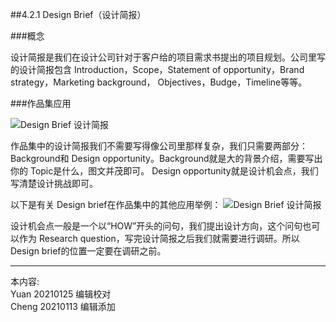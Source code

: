 
##4.2.1 Design Brief（设计简报）

###概念

设计简报是我们在设计公司针对于客户给的项目需求书提出的项目规划。公司里写的设计简报包含 Introduction，Scope，Statement of opportunity，Brand strategy，Marketing background， Objectives，Budge，Timeline等等。


###作品集应用

![ Design Brief 设计简报](http://kitpic.makebi.net/2021/social_01.jpg)

作品集中的设计简报我们不需要写得像公司里那样复杂，我们只需要两部分： Background和 Design opportunity。Background就是大的背景介绍，需要写出你的 Topic是什么，图文并茂即可。 Design opportunity就是设计机会点，我们写清楚设计挑战即可。


以下是有关 Design brief在作品集中的其他应用举例：
![ Design Brief 设计简报](http://kitpic.makebi.net/2021/social_02.jpg)

设计机会点一般是一个以“HOW”开头的问句，我们提出设计方向，这个问句也可以作为 Research question，写完设计简报之后我们就需要进行调研。所以 Design brief的位置一定要在调研之前。


---
本内容:    
Yuan 20210125 编辑校对  
Cheng 20210113 编辑添加
